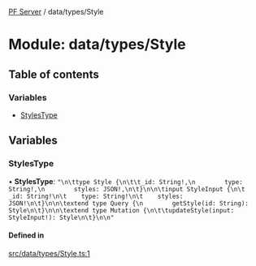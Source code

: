 [PF Server](../README.md) / data/types/Style

# Module: data/types/Style

## Table of contents

### Variables

- [StylesType](data_types_Style.md#stylestype)

## Variables

### StylesType

• **StylesType**: ``"\n\ttype Style {\n\t\t_id: String!,\n        type: String!,\n        styles: JSON!,\n\t}\n\n\tinput StyleInput {\n\t    _id: String!\n\t    type: String!\n\t    styles: JSON!\n\t}\n\n\textend type Query {\n        getStyle(id: String): Style\n\t}\n\n\textend type Mutation {\n\t\tupdateStyle(input: StyleInput!): Style\n\t}\n\n"``

#### Defined in

[src/data/types/Style.ts:1](https://bitbucket.org/bravebits/pfserver/src/83cf3bb/src/data/types/Style.ts#lines-1)
